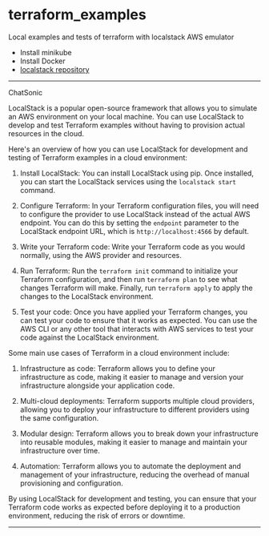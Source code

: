 # terraform_examples
Local examples and tests of terraform with localstack AWS emulator

* Install minikube
* Install Docker
* [localstack repository](https://github.com/localstack/localstack)

***
ChatSonic

LocalStack is a popular open-source framework that allows you to simulate an AWS environment on your local machine. You can use LocalStack to develop and test Terraform examples without having to provision actual resources in the cloud.

Here's an overview of how you can use LocalStack for development and testing of Terraform examples in a cloud environment:

1. Install LocalStack: You can install LocalStack using pip. Once installed, you can start the LocalStack services using the `localstack start` command.

2. Configure Terraform: In your Terraform configuration files, you will need to configure the provider to use LocalStack instead of the actual AWS endpoint. You can do this by setting the `endpoint` parameter to the LocalStack endpoint URL, which is `http://localhost:4566` by default.

3. Write your Terraform code: Write your Terraform code as you would normally, using the AWS provider and resources.

4. Run Terraform: Run the `terraform init` command to initialize your Terraform configuration, and then run `terraform plan` to see what changes Terraform will make. Finally, run `terraform apply` to apply the changes to the LocalStack environment.

5. Test your code: Once you have applied your Terraform changes, you can test your code to ensure that it works as expected. You can use the AWS CLI or any other tool that interacts with AWS services to test your code against the LocalStack environment.

Some main use cases of Terraform in a cloud environment include:

1. Infrastructure as code: Terraform allows you to define your infrastructure as code, making it easier to manage and version your infrastructure alongside your application code.

2. Multi-cloud deployments: Terraform supports multiple cloud providers, allowing you to deploy your infrastructure to different providers using the same configuration.

3. Modular design: Terraform allows you to break down your infrastructure into reusable modules, making it easier to manage and maintain your infrastructure over time.

4. Automation: Terraform allows you to automate the deployment and management of your infrastructure, reducing the overhead of manual provisioning and configuration.

By using LocalStack for development and testing, you can ensure that your Terraform code works as expected before deploying it to a production environment, reducing the risk of errors or downtime.

***


